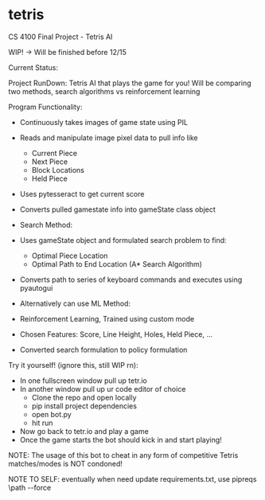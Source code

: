# tetris

CS 4100 Final Project - Tetris AI

WIP! -> Will be finished before 12/15

Current Status: 

Project RunDown:
Tetris AI that plays the game for you! 
Will be comparing two methods, search algorithms vs reinforcement learning

Program Functionality:
- Continuously takes images of game state using PIL
- Reads and manipulate image pixel data to pull info like
    - Current Piece
    - Next Piece
    - Block Locations
    - Held Piece
- Uses pytesseract to get current score
- Converts pulled gamestate info into gameState class object

- Search Method: 
- Uses gameState object and formulated search problem to find:
    - Optimal Piece Location
    - Optimal Path to End Location (A* Search Algorithm)
- Converts path to series of keyboard commands and executes using pyautogui

- Alternatively can use ML Method:
- Reinforcement Learning, Trained using custom mode
- Chosen Features: Score, Line Height, Holes, Held Piece, ...
- Converted search formulation to policy formulation


Try it yourself! (ignore this, still WIP rn):
- In one fullscreen window pull up tetr.io
- In another window pull up ur code editor of choice
    - Clone the repo and open locally
    - pip install project dependencies
    - open bot.py
    - hit run
- Now go back to tetr.io and play a game
- Once the game starts the bot should kick in and start playing!

NOTE: The usage of this bot to cheat in any form of competitive Tetris matches/modes is NOT condoned!



NOTE TO SELF: 
eventually when need update requirements.txt, use pipreqs \path --force
